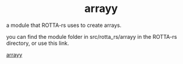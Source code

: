 <div align=center>

# arrayy
</div>

a module that ROTTA-rs uses to create arrays.

you can find the module folder in src/rotta_rs/arrayy in the ROTTA-rs directory, or use this link.

[arrayy](https://github.com/araxnoid-code/ROTTA-rs/blob/main/src/rotta_rs/arrayy)
